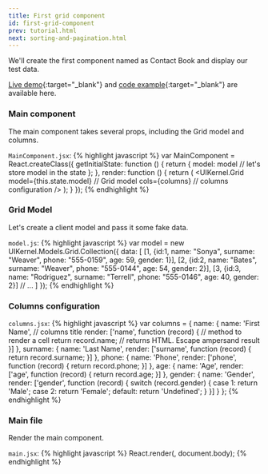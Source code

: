 ```yaml
---
title: First grid component
id: first-grid-component
prev: tutorial.html
next: sorting-and-pagination.html
---
```


We'll create the first component named as Contact Book and display our test data.

[Live demo](/examples/first-grid-component/){:target="_blank"} and [code example]({{site.github}}_site/examples/first-grid-component){:target="_blank"} are available here.

### Main component

The main component takes several props, including the Grid model and columns.

`MainComponent.jsx`:
{% highlight javascript %}
var MainComponent = React.createClass({
  getInitialState: function () {
    return {
      model: model // let's store model in the state
    };
  },
  render: function () {
    return (
      <UIKernel.Grid
        model={this.state.model} // Grid model
        cols={columns} // columns configuration
      />
    );
  }
});
{% endhighlight %}

### Grid Model

Let's create a client model and pass it some fake data.

`model.js`:
{% highlight javascript %}
var model = new UIKernel.Models.Grid.Collection({
  data: [
    [1, {id:1, name: "Sonya", surname: "Weaver", phone: "555-0159", age: 59, gender: 1}],
    [2, {id:2, name: "Bates", surname: "Weaver", phone: "555-0144", age: 54, gender: 2}],
    [3, {id:3, name: "Rodriguez", surname: "Terrell", phone: "555-0146", age: 40, gender: 2}]
    // ...
  ]
});
{% endhighlight %}

### Columns configuration

`columns.jsx`:
{% highlight javascript %}
var columns = {
  name: {
    name: 'First Name', // columns title
    render: ['name', function (record) { // method to render a cell
      return record.name; // returns HTML. Escape ampersand result
    }]
  },
  surname: {
    name: 'Last Name',
    render: ['surname', function (record) {
      return record.surname;
    }]
  },
  phone: {
    name: 'Phone',
    render: ['phone', function (record) {
      return record.phone;
    }]
  },
  age: {
    name: 'Age',
    render: ['age', function (record) {
      return record.age;
    }]
  },
  gender: {
    name: 'Gender',
    render: ['gender', function (record) {
      switch (record.gender) {
        case 1: return 'Male';
        case 2: return 'Female';
        default: return 'Undefined';
      }
    }]
  }
};
{% endhighlight %}

### Main file

Render the main component.

`main.jsx`:
{% highlight javascript %}
React.render(<MainComponent/>, document.body);
{% endhighlight %}
